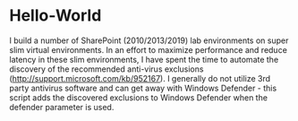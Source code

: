 # Hello-World
I build a number of SharePoint (2010/2013/2019) lab environments on super slim virtual environments. 
In an effort to maximize performance and reduce latency in these slim environments, I have spent the time to automate the discovery of the recommended anti-virus exclusions (http://support.microsoft.com/kb/952167). I generally do not utilize 3rd party antivirus software and can get away with Windows Defender - this script adds the discovered exclusions to Windows Defender when the defender parameter is used.
